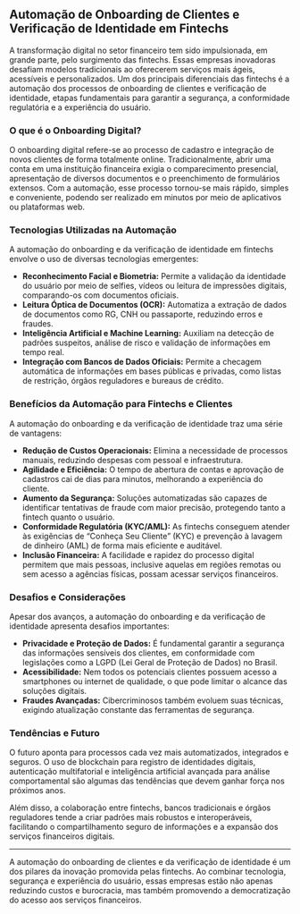 ## Automação de Onboarding de Clientes e Verificação de Identidade em Fintechs

A transformação digital no setor financeiro tem sido impulsionada, em grande parte, pelo surgimento das fintechs. Essas empresas inovadoras desafiam modelos tradicionais ao oferecerem serviços mais ágeis, acessíveis e personalizados. Um dos principais diferenciais das fintechs é a automação dos processos de onboarding de clientes e verificação de identidade, etapas fundamentais para garantir a segurança, a conformidade regulatória e a experiência do usuário.

### O que é o Onboarding Digital?

O onboarding digital refere-se ao processo de cadastro e integração de novos clientes de forma totalmente online. Tradicionalmente, abrir uma conta em uma instituição financeira exigia o comparecimento presencial, apresentação de diversos documentos e o preenchimento de formulários extensos. Com a automação, esse processo tornou-se mais rápido, simples e conveniente, podendo ser realizado em minutos por meio de aplicativos ou plataformas web.

### Tecnologias Utilizadas na Automação

A automação do onboarding e da verificação de identidade em fintechs envolve o uso de diversas tecnologias emergentes:

- **Reconhecimento Facial e Biometria:** Permite a validação da identidade do usuário por meio de selfies, vídeos ou leitura de impressões digitais, comparando-os com documentos oficiais.
- **Leitura Óptica de Documentos (OCR):** Automatiza a extração de dados de documentos como RG, CNH ou passaporte, reduzindo erros e fraudes.
- **Inteligência Artificial e Machine Learning:** Auxiliam na detecção de padrões suspeitos, análise de risco e validação de informações em tempo real.
- **Integração com Bancos de Dados Oficiais:** Permite a checagem automática de informações em bases públicas e privadas, como listas de restrição, órgãos reguladores e bureaus de crédito.

### Benefícios da Automação para Fintechs e Clientes

A automação do onboarding e da verificação de identidade traz uma série de vantagens:

- **Redução de Custos Operacionais:** Elimina a necessidade de processos manuais, reduzindo despesas com pessoal e infraestrutura.
- **Agilidade e Eficiência:** O tempo de abertura de contas e aprovação de cadastros cai de dias para minutos, melhorando a experiência do cliente.
- **Aumento da Segurança:** Soluções automatizadas são capazes de identificar tentativas de fraude com maior precisão, protegendo tanto a fintech quanto o usuário.
- **Conformidade Regulatória (KYC/AML):** As fintechs conseguem atender às exigências de “Conheça Seu Cliente” (KYC) e prevenção à lavagem de dinheiro (AML) de forma mais eficiente e auditável.
- **Inclusão Financeira:** A facilidade e rapidez do processo digital permitem que mais pessoas, inclusive aquelas em regiões remotas ou sem acesso a agências físicas, possam acessar serviços financeiros.

### Desafios e Considerações

Apesar dos avanços, a automação do onboarding e da verificação de identidade apresenta desafios importantes:

- **Privacidade e Proteção de Dados:** É fundamental garantir a segurança das informações sensíveis dos clientes, em conformidade com legislações como a LGPD (Lei Geral de Proteção de Dados) no Brasil.
- **Acessibilidade:** Nem todos os potenciais clientes possuem acesso a smartphones ou internet de qualidade, o que pode limitar o alcance das soluções digitais.
- **Fraudes Avançadas:** Cibercriminosos também evoluem suas técnicas, exigindo atualização constante das ferramentas de segurança.

### Tendências e Futuro

O futuro aponta para processos cada vez mais automatizados, integrados e seguros. O uso de blockchain para registro de identidades digitais, autenticação multifatorial e inteligência artificial avançada para análise comportamental são algumas das tendências que devem ganhar força nos próximos anos.

Além disso, a colaboração entre fintechs, bancos tradicionais e órgãos reguladores tende a criar padrões mais robustos e interoperáveis, facilitando o compartilhamento seguro de informações e a expansão dos serviços financeiros digitais.

---

A automação do onboarding de clientes e da verificação de identidade é um dos pilares da inovação promovida pelas fintechs. Ao combinar tecnologia, segurança e experiência do usuário, essas empresas estão não apenas reduzindo custos e burocracia, mas também promovendo a democratização do acesso aos serviços financeiros.